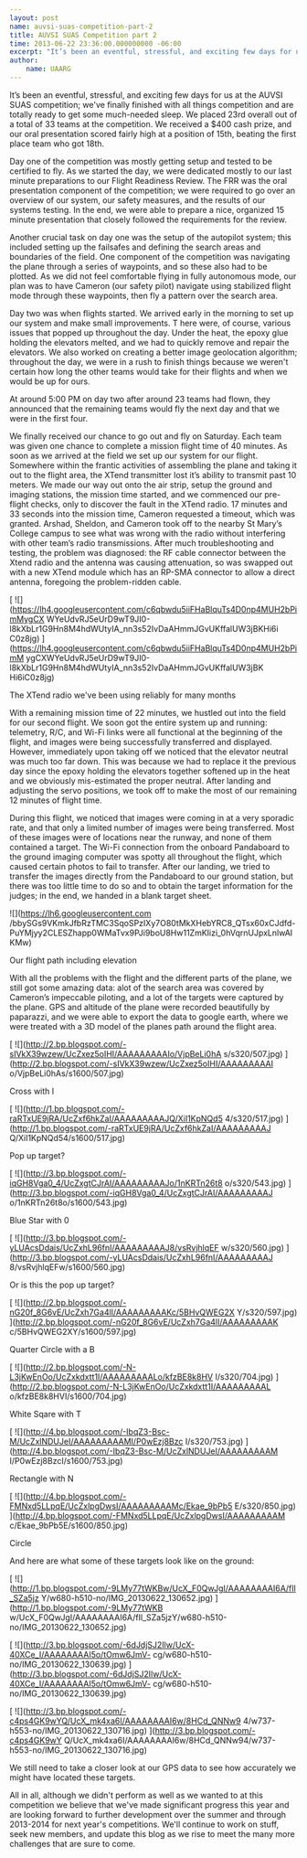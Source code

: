 ```yaml
--- 
layout: post 
name: auvsi-suas-competition-part-2 
title: AUVSI SUAS Competition part 2 
time: 2013-06-22 23:36:00.000000000 -06:00
excerpt: "It’s been an eventful, stressful, and exciting few days for us at the AUVSI SUAS competition;  we've  finally finished with all things competition and are totally ready to get some much-needed sleep. We placed 23rd overall out of a total of 33 teams at the competition. We received a $400 cash prize, and our oral presentation scored fairly high at a position of 15th, beating the first place team who got 18th."
author:
    name: UAARG
---
```


It’s been an eventful, stressful, and exciting few days for us at the AUVSI
SUAS competition;  we've  finally finished with all things competition and are
totally ready to get some much-needed sleep. We placed 23rd overall out of a
total of 33 teams at the competition. We received a $400 cash prize, and our
oral presentation scored fairly high at a position of 15th, beating the first
place team who got 18th.

Day one of the competition was mostly getting setup and tested to be certified
to fly. As we started the day, we were dedicated mostly to our last minute
preparations to our Flight Readiness Review. The FRR was the oral presentation
component of the competition; we were required to go over an overview of our
system, our safety measures, and the results of our systems testing. In the
end, we were able to prepare a nice, organized 15 minute presentation that
closely followed the requirements for the review.

Another crucial task on day one was the setup of the autopilot system; this
included setting up the failsafes and defining the search areas and boundaries
of the field. One component of the competition was navigating the plane
through a series of waypoints, and so these also had to be plotted. As we did
not feel comfortable flying in fully autonomous mode, our plan was to have
Cameron (our safety pilot) navigate using stabilized flight mode through these
waypoints, then fly a pattern over the search area.

Day two was when flights started. We arrived early in the morning to set up
our system and make small improvements. T  here were, of course, various
issues that popped up throughout the day. Under the heat, the epoxy glue
holding the elevators melted, and we had to quickly remove and repair the
elevators. We also worked on creating a better image geolocation algorithm;
throughout the day, we were in a rush to finish things because we weren't
certain how long the other teams would take for their flights and when we
would be up for ours.

At around 5:00 PM on day two after around 23 teams had flown, they announced
that the remaining teams would fly the next day and that we were in the first
four.

We finally received our chance to go out and fly on Saturday. Each team was
given one chance to complete a mission flight time of 40 minutes. As soon as
we arrived at the field we set up our system for our flight.  Somewhere within
the frantic activities of assembling the plane and taking it out to the flight
area, the XTend transmitter lost it’s ability to transmit past 10 meters. We
made our way out onto the air strip, setup the ground and imaging stations,
the mission time started, and we commenced our pre-flight checks, only to
discover the fault in the XTend radio. 17 minutes and 33 seconds into the
mission time, Cameron requested a timeout, which was granted. Arshad, Sheldon,
and Cameron took off to the nearby St Mary’s College campus to see what was
wrong with the radio without interfering with other team’s radio
transmissions. After much troubleshooting and testing, the problem was
diagnosed: the RF cable connector between the Xtend radio and the antenna was
causing attenuation, so was swapped out with a new XTend module which has an
RP-SMA connector to allow a direct antenna, foregoing the problem-ridden
cable.

[ ![](https://lh4.googleusercontent.com/c6qbwdu5iiFHaBlquTs4D0np4MUH2bPimMygCX
WYeUdvRJ5eUrD9wT9JI0-l8kXbLr1G9Hn8M4hdWUtyIA_nn3s52IvDaAHmmJGvUKffalUW3jBKHi6i
C0z8jg) ](https://lh4.googleusercontent.com/c6qbwdu5iiFHaBlquTs4D0np4MUH2bPimM
ygCXWYeUdvRJ5eUrD9wT9JI0-l8kXbLr1G9Hn8M4hdWUtyIA_nn3s52IvDaAHmmJGvUKffalUW3jBK
Hi6iC0z8jg)

The XTend radio we've been using reliably for many months

With a remaining mission time of 22 minutes, we hustled out into the field for
our second flight. We soon got the entire system up and running: telemetry,
R/C, and Wi-Fi links were all functional at the beginning of the flight, and
images were being successfully transferred and displayed. However, immediately
upon taking off we noticed that the elevator neutral was much too far down.
This was because we had to replace it the previous day since the epoxy holding
the elevators together softened up in the heat and we obviously mis-estimated
the proper neutral. After landing and adjusting the servo positions, we took
off to make the most of our remaining 12 minutes of flight time.

During this flight, we noticed that images were coming in at a very sporadic
rate, and that only a limited number of images were being transferred. Most of
these images were of locations near the runway, and none of them contained a
target. The Wi-Fi connection from the onboard Pandaboard to the ground imaging
computer was spotty all throughout the flight, which caused certain photos to
fail to transfer. After our landing, we tried to transfer the images directly
from the Pandaboard to our ground station, but there was too little time to do
so and to obtain the target information for the judges; in the end, we handed
in a blank target sheet.

![](https://lh6.googleusercontent.com
/bbySGs9VKmkJfbRzTMC3SqoSPzIXy7O80tMkXHebYRC8_QTsx60xCJdfd-
PuYMjyy2CLESZhapp0WMaTvx9PJi9boU8Hw11ZmKIizi_0hVqrnUJpxLnlwAIKMw)

Our flight path including elevation

With all the problems with the flight and the different parts of the plane, we
still got some amazing data: alot of the search area was covered by Cameron’s
impeccable piloting, and a lot of the targets were captured by the plane. GPS
and altitude of the plane were recorded beautifully by paparazzi, and we were
able to export the data to google earth, where we were treated with a 3D model
of the planes path around the flight area.

[ ![](http://2.bp.blogspot.com/-sIVkX39wzew/UcZxez5oIHI/AAAAAAAAAIo/VjpBeLi0hA
s/s320/507.jpg) ](http://2.bp.blogspot.com/-sIVkX39wzew/UcZxez5oIHI/AAAAAAAAAI
o/VjpBeLi0hAs/s1600/507.jpg)

Cross with I

  

[ ![](http://1.bp.blogspot.com/-raRTxUE9jRA/UcZxf6hkZaI/AAAAAAAAAJQ/XiI1KpNQd5
4/s320/517.jpg) ](http://1.bp.blogspot.com/-raRTxUE9jRA/UcZxf6hkZaI/AAAAAAAAAJ
Q/XiI1KpNQd54/s1600/517.jpg)

Pop up target?

[ ![](http://3.bp.blogspot.com/-iqGH8Vga0_4/UcZxgtCJrAI/AAAAAAAAAJo/1nKRTn26t8
o/s320/543.jpg) ](http://3.bp.blogspot.com/-iqGH8Vga0_4/UcZxgtCJrAI/AAAAAAAAAJ
o/1nKRTn26t8o/s1600/543.jpg)

Blue Star with 0

[ ![](http://3.bp.blogspot.com/-yLUAcsDdais/UcZxhL96fnI/AAAAAAAAAJ8/vsRvjhlqEF
w/s320/560.jpg) ](http://3.bp.blogspot.com/-yLUAcsDdais/UcZxhL96fnI/AAAAAAAAAJ
8/vsRvjhlqEFw/s1600/560.jpg)

Or is this the pop up target?

[ ![](http://2.bp.blogspot.com/-nG20f_8G6vE/UcZxh7Ga4lI/AAAAAAAAAKc/5BHvQWEG2X
Y/s320/597.jpg) ](http://2.bp.blogspot.com/-nG20f_8G6vE/UcZxh7Ga4lI/AAAAAAAAAK
c/5BHvQWEG2XY/s1600/597.jpg)

Quarter Circle with a B

[ ![](http://2.bp.blogspot.com/-N-L3jKwEnOo/UcZxkdxtt1I/AAAAAAAAALo/kfzBE8k8HV
I/s320/704.jpg) ](http://2.bp.blogspot.com/-N-L3jKwEnOo/UcZxkdxtt1I/AAAAAAAAAL
o/kfzBE8k8HVI/s1600/704.jpg)

White Sqare with T

[ ![](http://4.bp.blogspot.com/-IbqZ3-Bsc-M/UcZxlNDUJeI/AAAAAAAAAMI/P0wEzj8Bzc
I/s320/753.jpg) ](http://4.bp.blogspot.com/-IbqZ3-Bsc-M/UcZxlNDUJeI/AAAAAAAAAM
I/P0wEzj8BzcI/s1600/753.jpg)

Rectangle with N

[ ![](http://4.bp.blogspot.com/-FMNxd5LLpqE/UcZxlpgDwsI/AAAAAAAAAMc/Ekae_9bPb5
E/s320/850.jpg) ](http://4.bp.blogspot.com/-FMNxd5LLpqE/UcZxlpgDwsI/AAAAAAAAAM
c/Ekae_9bPb5E/s1600/850.jpg)

Circle

  

And here are what some of these targets look like on the ground:  
  

[ ![](http://1.bp.blogspot.com/-9LMy77tWKBw/UcX_F0QwJgI/AAAAAAAAI6A/fIl_SZa5jz
Y/w680-h510-no/IMG_20130622_130652.jpg) ](http://1.bp.blogspot.com/-9LMy77tWKB
w/UcX_F0QwJgI/AAAAAAAAI6A/fIl_SZa5jzY/w680-h510-no/IMG_20130622_130652.jpg)

  

[ ![](http://3.bp.blogspot.com/-6dJdjSJ2Ilw/UcX-40XCe_I/AAAAAAAAI5o/tOmw6JmV-
cg/w680-h510-no/IMG_20130622_130639.jpg)
](http://3.bp.blogspot.com/-6dJdjSJ2Ilw/UcX-40XCe_I/AAAAAAAAI5o/tOmw6JmV-
cg/w680-h510-no/IMG_20130622_130639.jpg)

  

[ ![](http://3.bp.blogspot.com/-c4ps4GK9wYQ/UcX_mk4xa6I/AAAAAAAAI6w/8HCd_QNNw9
4/w737-h553-no/IMG_20130622_130716.jpg) ](http://3.bp.blogspot.com/-c4ps4GK9wY
Q/UcX_mk4xa6I/AAAAAAAAI6w/8HCd_QNNw94/w737-h553-no/IMG_20130622_130716.jpg)

  

We still need to take a closer look at our GPS data to see how accurately we
might have located these targets.

  

All in all, although we didn't perform as well as we wanted to at this
competition we believe that we've made significant progress this year and are
looking forward to further development over the summer and through 2013-2014
for next year's competitions. We'll continue to work on stuff, seek new
members, and update this blog as we rise to meet the many more challenges that
are sure to come.

  

  

